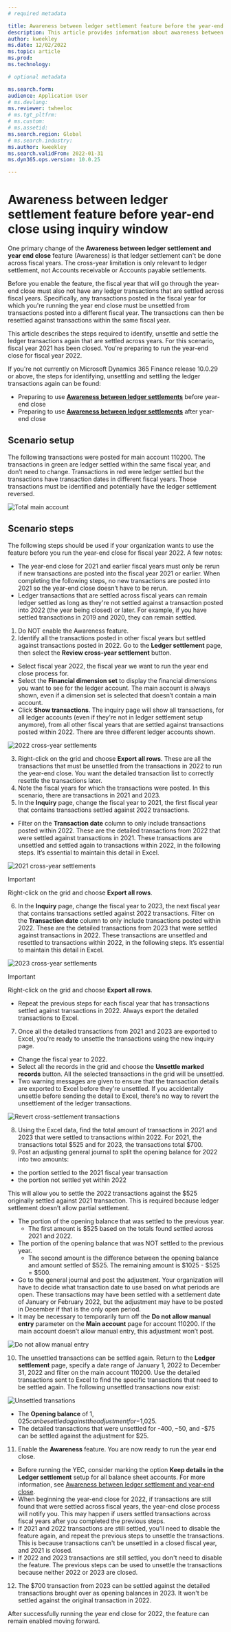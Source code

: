 ```yaml
---
# required metadata

title: Awareness between ledger settlement feature before the year-end close using the new inquiry window.
description: This article provides information about awareness between ledger settlements feature before the General ledger year-end close using the new inquiry window.
author: kweekley
ms.date: 12/02/2022
ms.topic: article
ms.prod: 
ms.technology: 

# optional metadata

ms.search.form:  
audience: Application User
# ms.devlang: 
ms.reviewer: twheeloc
# ms.tgt_pltfrm: 
# ms.custom:
# ms.assetid:
ms.search.region: Global
# ms.search.industry: 
ms.author: kweekley
ms.search.validFrom: 2022-01-31
ms.dyn365.ops.version: 10.0.25

---
```

# Awareness between ledger settlement feature before year-end close using inquiry window

One primary change of the **Awareness between ledger settlement and year end close** feature (Awareness) is that ledger settlement can't be done across fiscal years. 
The cross-year limitation is only relevant to ledger settlement, not Accounts receivable or Accounts payable settlements. 

Before you enable the feature, the fiscal year that will go through the year-end close must also not have any ledger transactions that are settled across fiscal years. Specifically, any transactions posted in the fiscal year for which you're running the year end close must be unsettled from transactions posted into a different fiscal year. The transactions can then be resettled against transactions within the same fiscal year. 

This article describes the steps required to identify, unsettle and settle the ledger transactions again that are settled across years. For this scenario, fiscal year 2021 has been closed. You're preparing to run the year-end close for fiscal year 2022. 

If you're not currently on Microsoft Dynamics 365 Finance release 10.0.29 or above, the steps for identifying, unsettling and settling the ledger transactions again can be found:

 - Preparing to use [**Awareness between ledger settlements**](ledger-settle-yec.md) before year-end close 
 - Preparing to use [**Awareness between ledger settlements**](ledger-settle-yec-after.md) after year-end close


## Scenario setup
The following transactions were posted for main account 110200. The transactions in green are ledger settled within the same fiscal year, and don’t need to change. Transactions in red were ledger settled but the transactions have transaction dates in different fiscal years. Those transactions must be identified and potentially have the ledger settlement reversed.  

![Total main account](./media/ledgersettlement.png)

## Scenario steps
The following steps should be used if your organization wants to use the feature before you run the year-end close for fiscal year 2022. 
A few notes:
-   The year-end close for 2021 and earlier fiscal years must only be rerun if new transactions are posted into the fiscal year 2021 or earlier. When completing the following steps, no new transactions are posted into 2021 so the year-end close doesn’t have to be rerun.
-   Ledger transactions that are settled across fiscal years can remain ledger settled as long as they're not settled against a transaction posted into 2022 (the year being closed) or later. For example, if you have settled transactions in 2019 and 2020, they can remain settled.

1.	Do NOT enable the Awareness feature. 
2.	Identify all the transactions posted in other fiscal years but settled against transactions posted in 2022. Go to the **Ledger settlement** page, then select the **Review cross-year settlement** button. 
-   Select fiscal year 2022, the fiscal year we want to run the year end close process for.
-   Select the **Financial dimension set** to display the financial dimensions you want to see for the ledger account. The main account is always shown, even if a dimension set is selected that doesn’t contain a main account. 
-   Click **Show transactions**. The inquiry page will show all transactions, for all ledger accounts (even if they're not in ledger settlement setup anymore), from all other fiscal years that are settled against transactions posted within 2022. There are three different ledger accounts shown. 

![2022 cross-year settlements](./media/review-cross-year.png)


3.	Right-click on the grid and choose **Export all rows**. These are all the transactions that must be unsettled from the transactions in 2022 to run the year-end close. You want the detailed transaction list to correctly resettle the transactions later. 
4.	Note the fiscal years for which the transactions were posted. In this scenario, there are transactions in 2021 and 2023. 
5.	In the **Inquiry** page, change the fiscal year to 2021, the first fiscal year that contains transactions settled against 2022 transactions. 
-   Filter on the **Transaction date** column to only include transactions posted within 2022. These are the detailed transactions from 2022 that were settled against transactions in 2021. These transactions are unsettled and settled again to transactions within 2022, in the following steps. It’s essential to maintain this detail in Excel.

![2021 cross-year settlements](./media/review-cross-year.png)


>[!IMPORTANT] 
>Right-click on the grid and choose **Export all rows**. 

6.	In the **Inquiry** page, change the fiscal year to 2023, the next fiscal year that contains transactions settled against 2022 transactions. 
Filter on the **Transaction date** column to only include transactions posted within 2022. These are the detailed transactions from 2023 that were settled against transactions in 2022. These transactions are unsettled and resettled to transactions within 2022, in the following steps. It’s essential to maintain this detail in Excel.

![2023 cross-year settlements](./media/filter-transactions.png)

>[!IMPORTANT] 
>Right-click on the grid and choose **Export all rows**.

 - Repeat the previous steps for each fiscal year that has transactions settled against transactions in 2022. Always export the detailed transactions to Excel. 
7.	Once all the detailed transactions from 2021 and 2023 are exported to Excel, you're ready to unsettle the transactions using the new inquiry page. 
-   Change the fiscal year to 2022.
-   Select all the records in the grid and choose the **Unsettle marked records** button. All the selected transactions in the grid will be unsettled.
-   Two warning messages are given to ensure that the transaction details are exported to Excel before they're unsettled. If you accidentally unsettle before sending the detail to Excel, there's no way to revert the unsettlement of the ledger transactions. 

![Revert cross-settlement transactions](./media/revert-unsettle.png)

8.	Using the Excel data, find the total amount of transactions in 2021 and 2023 that were settled to transactions within 2022. For 2021, the transactions total $525 and for 2023, the transactions total $700. 
9.	Post an adjusting general journal to split the opening balance for 2022 into two amounts: 
 - the portion settled to the 2021 fiscal year transaction 
 - the portion not settled yet within 2022 

This will allow you to settle the 2022 transactions against the $525 originally settled against 2021 transaction. This is required because ledger settlement doesn’t allow partial settlement. 
-   The portion of the opening balance that was settled to the previous year.
    -   The first amount is $525 based on the totals found settled across 2021 and 2022.
-   The portion of the opening balance that was NOT settled to the previous year. 
    -   The second amount is the difference between the opening balance and amount settled of $525. The remaining amount is $1025 - $525 = $500.  
-   Go to the general journal and post the adjustment. Your organization will have to decide what transaction date to use based on what periods are open. These transactions may have been settled with a settlement date of January or February 2022, but the adjustment may have to be posted in December if that is the only open period. 
-   It may be necessary to temporarily turn off the **Do not allow manual entry** parameter on the **Main account** page for account 110200. If the main account doesn’t allow manual entry, this adjustment won’t post. 

![Do not allow manual entry](./media/not-post.png)

 
10.	The unsettled transactions can be settled again. Return to the **Ledger settlement** page, specify a date range of January 1, 2022 to December 31, 2022 and filter on the main account 110200. Use the detailed transactions sent to Excel to find the specific transactions that need to be settled again. The following unsettled transactions now exist:
 
 ![Unsettled transations](./media/updated-unsettled.png)
 
 
-   The **Opening balance** of $1,025 can be settled against the adjustment for -$1,025. 
-   The detailed transactions that were unsettled for -$400, -$50, and -$75 can be settled against the adjustment for $25.  
11.	Enable the **Awareness** feature. You are now ready to run the year end close. 
-   Before running the YEC, consider marking the option **Keep details in the Ledger settlement** setup for all balance sheet accounts. For more information, see [Awareness between ledger settlement and year-end close](awareness-between-ledger-settlement-year-end-close.md).   
-   When beginning the year-end close for 2022, if transactions are still found that were settled across fiscal years, the year-end close process will notify you. This may happen if users settled transactions across fiscal years after you completed the previous steps.
-   If 2021 and 2022 transactions are still settled, you'll need to disable the feature again, and repeat the previous steps to unsettle the transactions. This is because transactions can't be unsettled in a closed fiscal year, and 2021 is closed. 
-   If 2022 and 2023 transactions are still settled, you don't need to disable the feature. The previous steps can be used to unsettle the transactions because neither 2022 or 2023 are closed. 
12.	The $700 transaction from 2023 can be settled against the detailed transactions brought over as opening balances in 2023. It won't be settled against the original transaction in 2022. 

After successfully running the year end close for 2022, the feature can remain enabled moving forward. 




